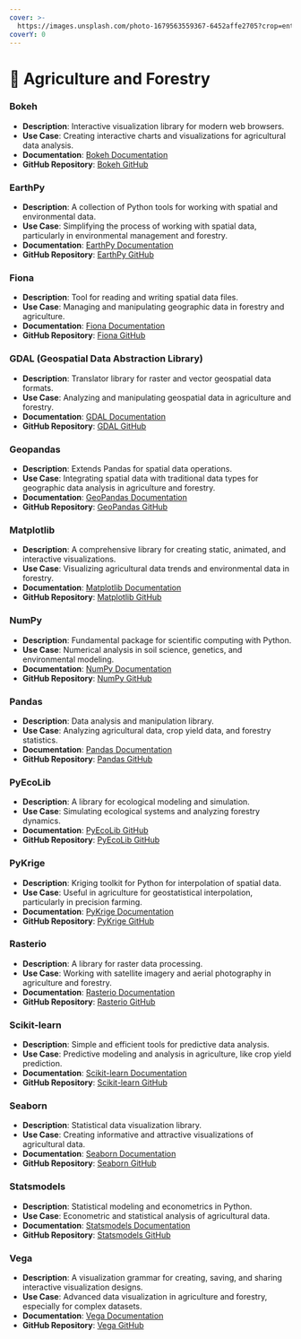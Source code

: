 ```yaml
---
cover: >-
  https://images.unsplash.com/photo-1679563559367-6452affe2705?crop=entropy&cs=srgb&fm=jpg&ixid=M3wxOTcwMjR8MHwxfHNlYXJjaHwzfHxBZ3JpY3VsdHVyZSUyMGFuZCUyMEZvcmVzdHJ5fGVufDB8fHx8MTcwNjYyNzY0Mnww&ixlib=rb-4.0.3&q=85
coverY: 0
---
```


# 🌱 Agriculture and Forestry

### Bokeh

* **Description**: Interactive visualization library for modern web browsers.
* **Use Case**: Creating interactive charts and visualizations for agricultural data analysis.
* **Documentation**: [Bokeh Documentation](https://docs.bokeh.org/en/latest/)
* **GitHub Repository**: [Bokeh GitHub](https://github.com/bokeh/bokeh)

### EarthPy

* **Description**: A collection of Python tools for working with spatial and environmental data.
* **Use Case**: Simplifying the process of working with spatial data, particularly in environmental management and forestry.
* **Documentation**: [EarthPy Documentation](https://earthpy.readthedocs.io/en/latest/)
* **GitHub Repository**: [EarthPy GitHub](https://github.com/earthlab/earthpy)

### Fiona

* **Description**: Tool for reading and writing spatial data files.
* **Use Case**: Managing and manipulating geographic data in forestry and agriculture.
* **Documentation**: [Fiona Documentation](https://fiona.readthedocs.io/en/latest/)
* **GitHub Repository**: [Fiona GitHub](https://github.com/Toblerity/Fiona)

### GDAL (Geospatial Data Abstraction Library)

* **Description**: Translator library for raster and vector geospatial data formats.
* **Use Case**: Analyzing and manipulating geospatial data in agriculture and forestry.
* **Documentation**: [GDAL Documentation](https://gdal.org/)
* **GitHub Repository**: [GDAL GitHub](https://github.com/OSGeo/gdal)

### Geopandas

* **Description**: Extends Pandas for spatial data operations.
* **Use Case**: Integrating spatial data with traditional data types for geographic data analysis in agriculture and forestry.
* **Documentation**: [GeoPandas Documentation](https://geopandas.org/)
* **GitHub Repository**: [GeoPandas GitHub](https://github.com/geopandas/geopandas)

### Matplotlib

* **Description**: A comprehensive library for creating static, animated, and interactive visualizations.
* **Use Case**: Visualizing agricultural data trends and environmental data in forestry.
* **Documentation**: [Matplotlib Documentation](https://matplotlib.org/)
* **GitHub Repository**: [Matplotlib GitHub](https://github.com/matplotlib/matplotlib)

### NumPy

* **Description**: Fundamental package for scientific computing with Python.
* **Use Case**: Numerical analysis in soil science, genetics, and environmental modeling.
* **Documentation**: [NumPy Documentation](https://numpy.org/doc/)
* **GitHub Repository**: [NumPy GitHub](https://github.com/numpy/numpy)

### Pandas

* **Description**: Data analysis and manipulation library.
* **Use Case**: Analyzing agricultural data, crop yield data, and forestry statistics.
* **Documentation**: [Pandas Documentation](https://pandas.pydata.org/)
* **GitHub Repository**: [Pandas GitHub](https://github.com/pandas-dev/pandas)

### PyEcoLib

* **Description**: A library for ecological modeling and simulation.
* **Use Case**: Simulating ecological systems and analyzing forestry dynamics.
* **Documentation**: [PyEcoLib GitHub](https://pyecolab.github.io/)
* **GitHub Repository**: [PyEcoLib GitHub](https://github.com/pyecolab/pyecolab)

### PyKrige

* **Description**: Kriging toolkit for Python for interpolation of spatial data.
* **Use Case**: Useful in agriculture for geostatistical interpolation, particularly in precision farming.
* **Documentation**: [PyKrige Documentation](https://pykrige.readthedocs.io/en/latest/)
* **GitHub Repository**: [PyKrige GitHub](https://github.com/GeoStat-Framework/PyKrige)

### Rasterio

* **Description**: A library for raster data processing.
* **Use Case**: Working with satellite imagery and aerial photography in agriculture and forestry.
* **Documentation**: [Rasterio Documentation](https://rasterio.readthedocs.io/en/latest/)
* **GitHub Repository**: [Rasterio GitHub](https://github.com/mapbox/rasterio)

### Scikit-learn

* **Description**: Simple and efficient tools for predictive data analysis.
* **Use Case**: Predictive modeling and analysis in agriculture, like crop yield prediction.
* **Documentation**: [Scikit-learn Documentation](https://scikit-learn.org/stable/)
* **GitHub Repository**: [Scikit-learn GitHub](https://github.com/scikit-learn/scikit-learn)

### Seaborn

* **Description**: Statistical data visualization library.
* **Use Case**: Creating informative and attractive visualizations of agricultural data.
* **Documentation**: [Seaborn Documentation](https://seaborn.pydata.org/)
* **GitHub Repository**: [Seaborn GitHub](https://github.com/mwaskom/seaborn)

### Statsmodels

* **Description**: Statistical modeling and econometrics in Python.
* **Use Case**: Econometric and statistical analysis of agricultural data.
* **Documentation**: [Statsmodels Documentation](https://www.statsmodels.org/stable/index.html)
* **GitHub Repository**: [Statsmodels GitHub](https://github.com/statsmodels/statsmodels)

### Vega

* **Description**: A visualization grammar for creating, saving, and sharing interactive visualization designs.
* **Use Case**: Advanced data visualization in agriculture and forestry, especially for complex datasets.
* **Documentation**: [Vega Documentation](https://vega.github.io/vega/)
* **GitHub Repository**: [Vega GitHub](https://github.com/vega/vega)

